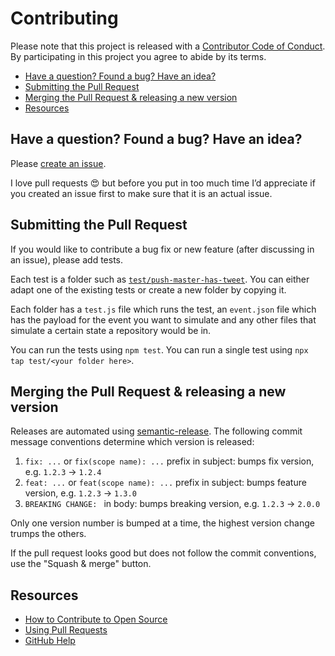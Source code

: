 # Contributing

Please note that this project is released with a [Contributor Code of Conduct](CODE_OF_CONDUCT.md). By participating in this project you agree to abide by its terms.

<!-- toc -->

- [Have a question? Found a bug? Have an idea?](#have-a-question-found-a-bug-have-an-idea)
- [Submitting the Pull Request](#submitting-the-pull-request)
- [Merging the Pull Request & releasing a new version](#merging-the-pull-request--releasing-a-new-version)
- [Resources](#resources)

<!-- tocstop -->

## Have a question? Found a bug? Have an idea?

Please [create an issue](https://github.com/gr2m/twitter-together/issues/new/choose).

I love pull requests 😍 but before you put in too much time I’d appreciate if you created an issue first to make sure that it is an actual issue.

## Submitting the Pull Request

If you would like to contribute a bug fix or new feature (after discussing in an issue), please add tests.

Each test is a folder such as [`test/push-master-has-tweet`](https://github.com/gr2m/twitter-together/tree/master/test/push-master-has-tweet). You can either adapt one of the existing tests or create a new folder by copying it.

Each folder has a `test.js` file which runs the test, an `event.json` file which has the payload for the event you want to simulate and any other files that simulate a certain state a repository would be in.

You can run the tests using `npm test`. You can run a single test using `npx tap test/<your folder here>`.

## Merging the Pull Request & releasing a new version

Releases are automated using [semantic-release](https://github.com/semantic-release/semantic-release).
The following commit message conventions determine which version is released:

1. `fix: ...` or `fix(scope name): ...` prefix in subject: bumps fix version, e.g. `1.2.3` → `1.2.4`
2. `feat: ...` or `feat(scope name): ...` prefix in subject: bumps feature version, e.g. `1.2.3` → `1.3.0`
3. `BREAKING CHANGE: ` in body: bumps breaking version, e.g. `1.2.3` → `2.0.0`

Only one version number is bumped at a time, the highest version change trumps the others.

If the pull request looks good but does not follow the commit conventions, use the "Squash & merge" button.

## Resources

- [How to Contribute to Open Source](https://opensource.guide/how-to-contribute/)
- [Using Pull Requests](https://help.github.com/articles/about-pull-requests/)
- [GitHub Help](https://help.github.com)
